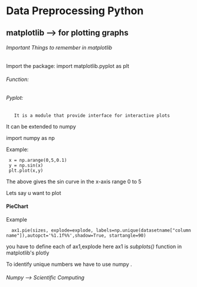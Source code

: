 # Data Preprocessing Python

## matplotlib --> for plotting graphs

###### Important Things to remember in matplotlib

Import the package: import matplotlib.pyplot as plt

###### Function:

###### Pyplot: 
       It is a module that provide interface for interactive plots

It can be extended to numpy

import numpy as np

Example:

     x = np.arange(0,5,0.1)
     y = np.sin(x)
     plt.plot(x,y)

The above gives the sin curve in the x-axis range 0 to 5

Lets say u want to plot

#### PieChart

Example 

      ax1.pie(sizes, explode=explode, labels=np.unique(datasetname["column name"]),autopct='%1.1f%%',shadow=True, startangle=90)

you have to define each of ax1,explode here ax1 is *subplots()* function in matplotlib's plotly 

To identify unique numbers we have to use numpy .

###### Numpy --> Scientific Computing



